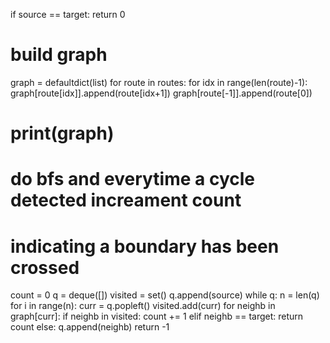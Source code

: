 if source == target:
return 0
# build graph
graph = defaultdict(list)
for route in routes:
for idx in range(len(route)-1):
graph[route[idx]].append(route[idx+1])
graph[route[-1]].append(route[0])
# print(graph)
# do bfs and everytime a cycle detected increament count
# indicating a boundary has been crossed
count = 0
q = deque([])
visited = set()
q.append(source)
while q:
n = len(q)
for i in range(n):
curr = q.popleft()
visited.add(curr)
for neighb in graph[curr]:
if neighb in visited:
count += 1
elif neighb == target:
return count
else:
q.append(neighb)
return -1